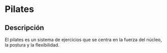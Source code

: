# Pilates
## Descripción
El pilates es un sistema de ejercicios que se centra en la fuerza del núcleo, la postura y la flexibilidad.
